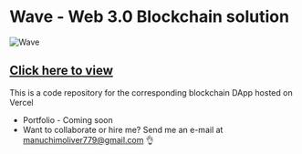 # Wave - Web 3.0 Blockchain solution
![Wave](https://github.com/mxnuchim/project-wave-web3.0/blob/main/BB48DB86-A7B4-4340-AC2A-ED46FD16007D.jpeg)

## [Click here to view](https://wave-crypto-exchange-mxnuchim.vercel.app/)
This is a code repository for the corresponding blockchain DApp hosted on Vercel

- Portfolio - Coming soon
- Want to collaborate or hire me? Send me an e-mail at manuchimoliver779@gmail.com 👌

